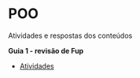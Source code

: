 # POO
Atividades e respostas dos conteúdos

**Guia 1 - revisão de Fup**

+ [Atividades](https://github.com/nikki-sl/POO/tree/main/guia1)
